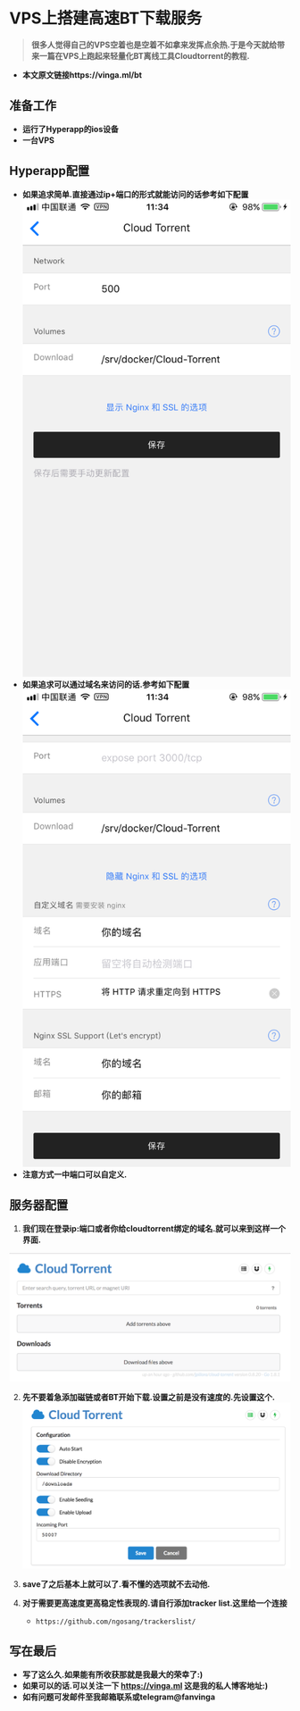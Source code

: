 # VPS上搭建高速BT下载服务

> **很多人觉得自己的VPS空着也是空着不如拿来发挥点余热.于是今天就给带来一篇在VPS上跑起来轻量化BT离线工具Cloudtorrent的教程.**


* **本文原文链接https://vinga.ml/bt**


## 准备工作

* **运行了Hyperapp的ios设备**
* **一台VPS**



## Hyperapp配置

* **如果追求简单.直接通过ip+端口的形式就能访问的话参考如下配置**![bt-1](./images/bt-1.jpg)
* **如果追求可以通过域名来访问的话.参考如下配置**![bt-2](./images/bt-2.jpg)
* **注意方式一中端口可以自定义.**



## 服务器配置

1. **我们现在登录ip:端口或者你给cloudtorrent绑定的域名.就可以来到这样一个界面.**

![bt-3](./images/bt-3.jpg)

2. **先不要着急添加磁链或者BT开始下载.设置之前是没有速度的.先设置这个.![bt-4](./images/bt-4.jpg)**
3. **save了之后基本上就可以了.看不懂的选项就不去动他.**
4. **对于需要更高速度更高稳定性表现的.请自行添加tracker list.这里给一个连接**

   * `https://github.com/ngosang/trackerslist/`




## 写在最后

* **写了这么久.如果能有所收获那就是我最大的荣幸了:)**
* **如果可以的话.可以关注一下 https://vinga.ml 这是我的私人博客地址:)**
* **如有问题可发邮件至我邮箱联系或telegram@fanvinga**






